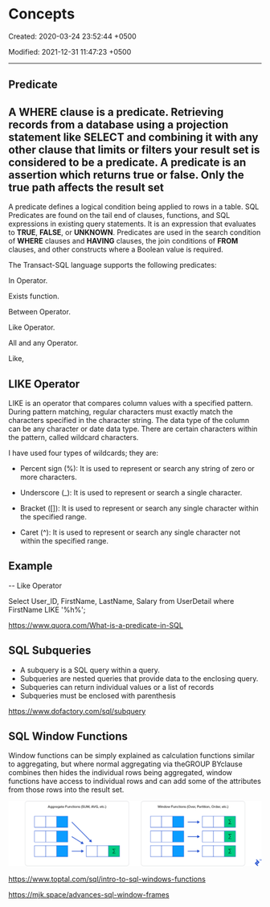 # Concepts

Created: 2020-03-24 23:52:44 +0500

Modified: 2021-12-31 11:47:23 +0500

---

## Predicate

## A WHERE clause is a predicate. Retrieving records from a database using a projection statement like SELECT and combining it with any other clause that limits or filters your result set is considered to be a predicate. A predicate is an assertion which returns true or false. Only the true path affects the result set

A predicate defines a logical condition being applied to rows in a table. SQL Predicates are found on the tail end of clauses, functions, and SQL expressions in existing query statements. It is an expression that evaluates to **TRUE**, **FALSE**, or **UNKNOWN**. Predicates are used in the search condition of **WHERE** clauses and **HAVING** clauses, the join conditions of **FROM** clauses, and other constructs where a Boolean value is required.

The Transact-SQL language supports the following predicates:

In Operator.

Exists function.

Between Operator.

Like Operator.

All and any Operator.

Like,

## LIKE Operator

LIKE is an operator that compares column values with a specified pattern. During pattern matching, regular characters must exactly match the characters specified in the character string. The data type of the column can be any character or date data type. There are certain characters within the pattern, called wildcard characters.

I have used four types of wildcards; they are:

- Percent sign (%): It is used to represent or search any string of zero or more characters.

- Underscore (_): It is used to represent or search a single character.

- Bracket ([]): It is used to represent or search any single character within the specified range.

- Caret (^): It is used to represent or search any single character not within the specified range.

## Example

-- Like Operator

Select User_ID, FirstName, LastName, Salary from UserDetail where FirstName LIKE '%h%';

<https://www.quora.com/What-is-a-predicate-in-SQL>

## SQL Subqueries

- A subquery is a SQL query within a query.
- Subqueries are nested queries that provide data to the enclosing query.
- Subqueries can return individual values or a list of records
- Subqueries must be enclosed with parenthesis

<https://www.dofactory.com/sql/subquery>

## SQL Window Functions

Window functions can be simply explained as calculation functions similar to aggregating, but where normal aggregating via theGROUP BYclause combines then hides the individual rows being aggregated, window functions have access to individual rows and can add some of the attributes from those rows into the result set.

![image](media/Concepts-image1.png)

<https://www.toptal.com/sql/intro-to-sql-windows-functions>

<https://mjk.space/advances-sql-window-frames>
